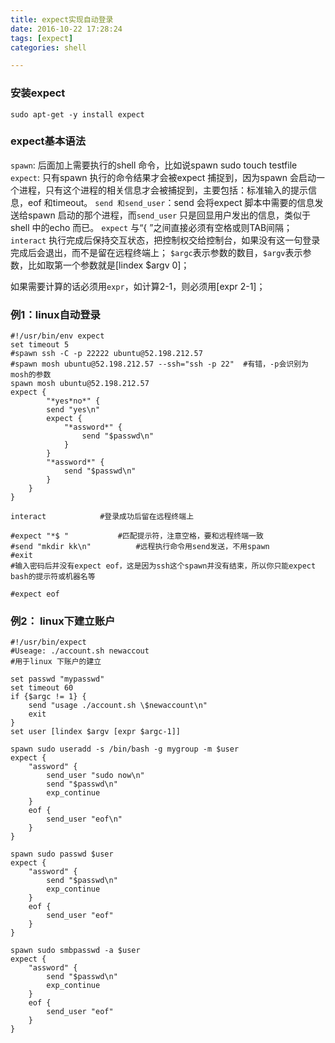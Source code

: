```yaml
---
title: expect实现自动登录
date: 2016-10-22 17:28:24
tags: [expect]
categories: shell

---
```



### 安装expect
`sudo apt-get -y install expect`

### expect基本语法
`spawn`: 后面加上需要执行的shell 命令，比如说spawn sudo touch testfile
`expect`: 只有spawn 执行的命令结果才会被expect 捕捉到，因为spawn 会启动一个进程，只有这个进程的相关信息才会被捕捉到，主要包括：标准输入的提示信息，eof 和timeout。
`send 和send_user`：send 会将expect 脚本中需要的信息发送给spawn 启动的那个进程，而`send_user` 只是回显用户发出的信息，类似于shell 中的echo 而已。
`expect` 与“{ ”之间直接必须有空格或则TAB间隔；
`interact` 执行完成后保持交互状态，把控制权交给控制台，如果没有这一句登录完成后会退出，而不是留在远程终端上；
`$argc`表示参数的数目，`$argv`表示参数，比如取第一个参数就是[lindex $argv 0]；
<!-- more -->

如果需要计算的话必须用`expr`，如计算2-1，则必须用[expr 2-1]；

### 例1：linux自动登录
```
#!/usr/bin/env expect
set timeout 5
#spawn ssh -C -p 22222 ubuntu@52.198.212.57
#spawn mosh ubuntu@52.198.212.57 --ssh="ssh -p 22" 	#有错，-p会识别为mosh的参数
spawn mosh ubuntu@52.198.212.57
expect {
        "*yes*no*" {
		send "yes\n"
		expect {
			"*assword*" {
	 			send "$passwd\n"
			}
		}
		"*assword*" {
			send "$passwd\n"
		}
	}
}

interact 			#登录成功后留在远程终端上

#expect "*$ " 			#匹配提示符，注意空格，要和远程终端一致
#send "mkdir kk\n"  		#远程执行命令用send发送，不用spawn
#exit
#输入密码后并没有expect eof，这是因为ssh这个spawn并没有结束，所以你只能expect bash的提示符或机器名等

#expect eof
```

### 例2： linux下建立账户
```
#!/usr/bin/expect
#Useage: ./account.sh newaccout
#用于linux 下账户的建立

set passwd "mypasswd"
set timeout 60
if {$argc != 1} {
	send "usage ./account.sh \$newaccount\n"
	exit
}
set user [lindex $argv [expr $argc-1]]

spawn sudo useradd -s /bin/bash -g mygroup -m $user
expect {
	"assword" {
		send_user "sudo now\n"
		send "$passwd\n"
		exp_continue
	}
	eof {
		send_user "eof\n"
	}
}

spawn sudo passwd $user
expect {
	"assword" {
		send "$passwd\n"
		exp_continue
	}
	eof {
		send_user "eof"
	}
}

spawn sudo smbpasswd -a $user
expect {
	"assword" {
		send "$passwd\n"
		exp_continue
	}
	eof {
		send_user "eof"
	}
}
```
